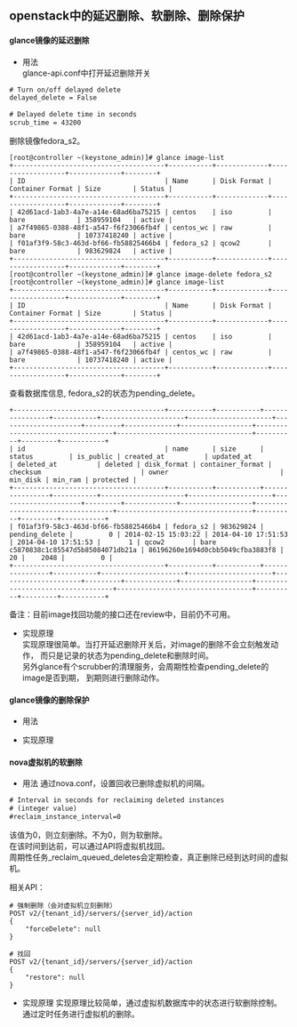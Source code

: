 openstack中的延迟删除、软删除、删除保护
-----
#### glance镜像的延迟删除
+ 用法  
glance-api.conf中打开延迟删除开关
``` xml
# Turn on/off delayed delete
delayed_delete = False
 
# Delayed delete time in seconds
scrub_time = 43200
```
删除镜像fedora_s2。
```
[root@controller ~(keystone_admin)]# glance image-list
+--------------------------------------+-----------+-------------+------------------+-------------+--------+
| ID                                   | Name      | Disk Format | Container Format | Size        | Status |
+--------------------------------------+-----------+-------------+------------------+-------------+--------+
| 42d61acd-1ab3-4a7e-a14e-68ad6ba75215 | centos    | iso         | bare             | 358959104   | active |
| a7f49865-0388-48f1-a547-f6f23066fb4f | centos_wc | raw         | bare             | 10737418240 | active |
| f01af3f9-58c3-463d-bf66-fb58825466b4 | fedora_s2 | qcow2       | bare             | 983629824   | active |
+--------------------------------------+-----------+-------------+------------------+-------------+--------+
[root@controller ~(keystone_admin)]# glance image-delete fedora_s2
[root@controller ~(keystone_admin)]# glance image-list
+--------------------------------------+-----------+-------------+------------------+-------------+--------+
| ID                                   | Name      | Disk Format | Container Format | Size        | Status |
+--------------------------------------+-----------+-------------+------------------+-------------+--------+
| 42d61acd-1ab3-4a7e-a14e-68ad6ba75215 | centos    | iso         | bare             | 358959104   | active |
| a7f49865-0388-48f1-a547-f6f23066fb4f | centos_wc | raw         | bare             | 10737418240 | active |
+--------------------------------------+-----------+-------------+------------------+-------------+--------+
```
查看数据库信息, fedora_s2的状态为pending_delete。
```shell
+--------------------------------------+-----------+-----------+----------------+-----------+---------------------+---------------------+---------------------+---------+-------------+------------------+----------------------------------+----------------------------------+----------+---------+-----------+
| id                                   | name      | size      | status         | is_public | created_at          | updated_at          | deleted_at          | deleted | disk_format | container_format | checksum                         | owner                            | min_disk | min_ram | protected |
+--------------------------------------+-----------+-----------+----------------+-----------+---------------------+---------------------+---------------------+---------+-------------+------------------+----------------------------------+----------------------------------+----------+---------+-----------+
| f01af3f9-58c3-463d-bf66-fb58825466b4 | fedora_s2 | 983629824 | pending_delete |         0 | 2014-02-15 15:03:22 | 2014-04-10 17:51:53 | 2014-04-10 17:51:53 |       1 | qcow2       | bare             | c5870838c1c85547d5b85084071db21a | 86196260e1694d0cbb5049cfba3883f8 |       20 |    2048 |         0 |
+--------------------------------------+-----------+-----------+----------------+-----------+---------------------+---------------------+---------------------+---------+-------------+------------------+----------------------------------+----------------------------------+----------+---------+-----------+

```

备注：目前image找回功能的接口还在review中，目前仍不可用。  
+ 实现原理  
实现原理很简单。当打开延迟删除开关后，对image的删除不会立刻触发动作，
而只是记录的状态为pending_delete和删除时间。  
另外glance有个scrubber的清理服务，会周期性检查pending_delete的image是否到期，
到期则进行删除动作。 


#### glance镜像的删除保护
+ 用法

+ 实现原理


#### nova虚拟机的软删除
+ 用法
通过nova.conf，设置回收已删除虚拟机的间隔。  
```xml
# Interval in seconds for reclaiming deleted instances
# (integer value)
#reclaim_instance_interval=0
```
该值为0，则立刻删除。不为0，则为软删除。  
在该时间到达前，可以通过API将虚拟机找回。  
周期性任务_reclaim_queued_deletes会定期检查，真正删除已经到达时间的虚拟机。

相关API：
```
# 强制删除（会对虚拟机立刻删除）
POST v2/​{tenant_id}​/servers/​{server_id}​/action
{
    "forceDelete": null
}

# 找回
POST v2/​{tenant_id}​/servers/​{server_id}​/action
{
    "restore": null
}
```
+ 实现原理
实现原理比较简单，通过虚拟机数据库中的状态进行软删除控制。  
通过定时任务进行虚拟机的删除。  
